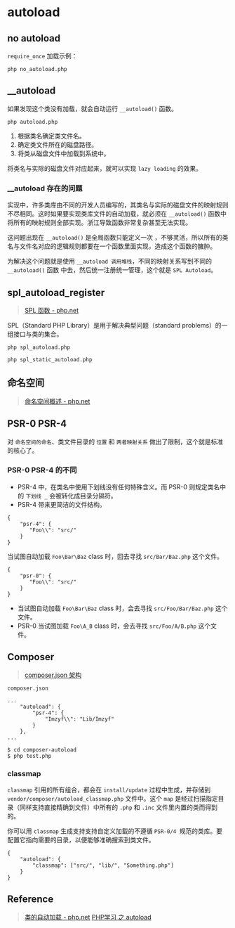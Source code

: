 # autoload

## no autoload

`require_once` 加载示例：

```
php no_autoload.php
```

## __autoload

如果发现这个类没有加载，就会自动运行 `__autoload()` 函数。

``` 
php autoload.php
```

1. 根据类名确定类文件名。
1. 确定类文件所在的磁盘路径。
1. 将类从磁盘文件中加载到系统中。

将类名与实际的磁盘文件对应起来，就可以实现 `lazy loading` 的效果。

### __autoload 存在的问题

实现中，许多类库由不同的开发人员编写的，其类名与实际的磁盘文件的映射规则不尽相同。这时如果要实现类库文件的自动加载，就必须在 `__autoload()` 函数中将所有的映射规则全部实现。浙江导致函数非常复杂甚至无法实现。

这问题出现在 `__autoload()` 是全局函数只能定义一次 ，不够灵活，所以所有的类名与文件名对应的逻辑规则都要在一个函数里面实现，造成这个函数的臃肿。

为解决这个问题就是使用 `__autoload 调用堆栈`，不同的映射关系写到不同的 `__autoload()` 函数 中去，然后统一注册统一管理，这个就是 `SPL Autoload`。

## spl_autoload_register

> [SPL 函数 - php.net](https://www.php.net/manual/zh/ref.spl.php)

SPL（Standard PHP Library）是用于解决典型问题（standard problems）的一组接口与类的集合。

```
php spl_autoload.php

php spl_static_autoload.php
```

## 命名空间

> [命名空间概述 - php.net](https://php.net/manual/zh/language.namespaces.rationale.php)

## PSR-0 PSR-4

对 `命名空间的命名`、类文件目录的 `位置` 和 `两者映射关系` 做出了限制，这个就是标准的核心了。

### PSR-0 PSR-4 的不同

- PSR-4 中，在类名中使用下划线没有任何特殊含义。而 PSR-0 则规定类名中的 `下划线 _` 会被转化成目录分隔符。
- PSR-4 带来更简洁的文件结构。

```
{
    "psr-4": {
       "Foo\\": "src/"
    }
}
```

当试图自动加载 `Foo\Bar\Baz` class 时，回去寻找 `src/Bar/Baz.php` 这个文件。

```
{
    "psr-0": {
       "Foo\\": "src/"
    }
}
```

- 当试图自动加载 `Foo\Bar\Baz` class 时，会去寻找 `src/Foo/Bar/Baz.php` 这个文件。
- PSR-0 当试图加载 `Foo\A_B` class 时，会去寻找 `src/Foo/A/B.php` 这个文件。

## Composer

> [composer.json 架构](https://docs.phpcomposer.com/04-schema.html)

`composer.json`

```
...
    "autoload": {
        "psr-4": {
            "Imzyf\\": "Lib/Imzyf"
        }
    },
...
```
 
```
$ cd composer-autoload
$ php test.php
```

### classmap

`classmap` 引用的所有组合，都会在 `install/update` 过程中生成，并存储到 `vendor/composer/autoload_classmap.php` 文件中。这个 `map` 是经过扫描指定目录（同样支持直接精确到文件）中所有的 `.php` 和 `.inc` 文件里内置的类而得到的。

你可以用 `classmap` 生成支持支持自定义加载的不遵循 `PSR-0/4 `规范的类库。要配置它指向需要的目录，以便能够准确搜索到类文件。
 
```
{
    "autoload": {
        "classmap": ["src/", "lib/", "Something.php"]
    }
}
```

## Reference

> [类的自动加载 - php.net](https://www.php.net/manual/zh/language.oop5.autoload.php)
> [PHP学习 之 autoload](https://www.jianshu.com/p/8c839edb79d7)